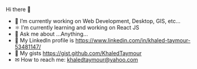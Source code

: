 Hi there 👋
- 🔭 I’m currently working on Web Development, Desktop, GIS, etc...
- ⚛ I’m currently learning and working on React JS
- 💬 Ask me about ...Anything...
- 🤷‍ My LinkedIn profile is https://www.linkedin.com/in/khaled-taymour-53481147/
- 📝 My gists https://gist.github.com/KhaledTaymour
- ✉ How to reach me: khaledtaymour@yahoo.com
